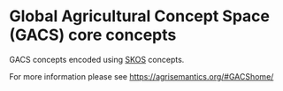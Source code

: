 # Global Agricultural Concept Space (GACS) core concepts
GACS concepts encoded using [SKOS](https://www.w3.org/TR/skos-primer/) concepts.

For more information please see https://agrisemantics.org/#GACShome/
